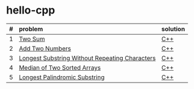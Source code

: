 # hello-cpp
|#| problem  | solution  |
|:---------------|:---------------|:---------------|
|1| [Two Sum](https://leetcode.com/problems/two-sum/description/)|[C++](https://github.com/dingyang027/hello-cpp/blob/master/solutions/cpp/2sum/2sum.cpp)|
|2| [Add Two Numbers](https://leetcode.com/problems/add-two-numbers/description/)|[C++](https://github.com/dingyang027/hello-cpp/blob/master/solutions/cpp/add2num/add2num.cpp)|
|3| [Longest Substring Without Repeating Characters](https://leetcode.com/problems/longest-substring-without-repeating-characters/description/)|[C++](https://github.com/dingyang027/hello-cpp/blob/master/solutions/cpp/Longest%20Substring%20Without%20Repeating%20Characters/LongestSubstringWithoutRepeatingCharacters.cpp)|
|4| [Median of Two Sorted Arrays](https://leetcode.com/problems/median-of-two-sorted-arrays/)|[C++](https://github.com/dingyang027/hello-cpp/blob/master/solutions/cpp/Median%20of%20Two%20Sorted%20Arrays/MedianofTwoSortedArrays.cpp)
|5| [Longest Palindromic Substring](https://leetcode.com/problems/longest-palindromic-substring/)|[C++](https://github.com/dingyang027/hello-cpp/blob/master/solutions/cpp/LongestPalindromicSubstring.cpp)|
